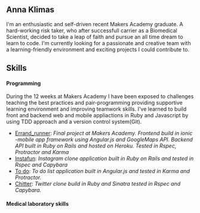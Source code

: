 ## Anna Klimas

I'm an enthusiastic and self-driven recent Makers Academy graduate. A hard-working risk taker, who after successfull carrier as a Biomedical Scientist, decided to take a leap of faith and pursue an all time dream to learn to code. 
I'm currently looking for a passionate and creative team with a learning-friendly environment and exciting projects I could contribute to. 

## Skills

#### Programming

During the 12 weeks at Makers Academy I have been exposed to challenges teaching the best practices and pair-programming providing supportive learning environment and improving teamwork skills. I've learned to build front and backend web and mobile appliactions in Ruby and Javascript by using TDD approach and a version control system(Git).

- [Errand_runner](https://github.com/AnnaKL/errand-runner-ionic): *Final project at Makers Academy. Frontend build in ionic -mobile app framework using Angular.js and GoogleMaps API. Backend API built in Ruby on Rails and hosted on Heroku. Tested in Rspec, Protractor and Karma*
- [Instafun](https://github.com/AnnaKL/instagram-challenge): *Instagram clone application built in Ruby on Rails and tested in Rspec and Capybara*
- [To do](https://github.com/AnnaKL/todo_challenge): *To do list application built in Angular.js and tested in Karma and Protractor.*
- [Chitter](https://github.com/AnnaKL/chitter-challenge): *Twitter clone build in Ruby and Sinatra tested in Rspec and Capybara.*

#### Medical laboratory skills